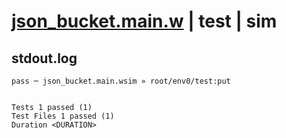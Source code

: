# [json_bucket.main.w](../../../../../examples/tests/valid/json_bucket.main.w) | test | sim

## stdout.log
```log
pass ─ json_bucket.main.wsim » root/env0/test:put
 
 
Tests 1 passed (1)
Test Files 1 passed (1)
Duration <DURATION>
```

